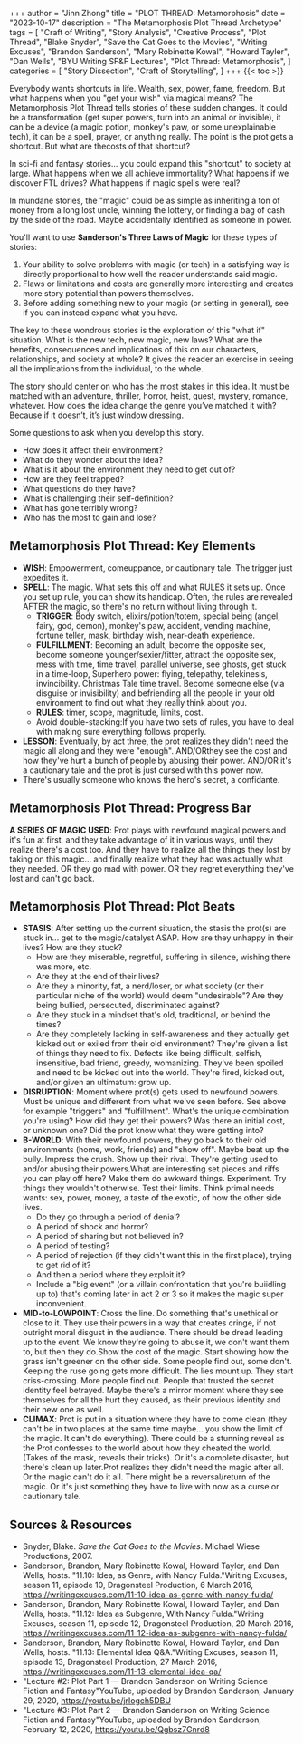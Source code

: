 +++
author = "Jinn Zhong"
title = "PLOT THREAD: Metamorphosis"
date = "2023-10-17"
description = "The Metamorphosis Plot Thread Archetype"
tags = [
    "Craft of Writing",
    "Story Analysis",
    "Creative Process",
    "Plot Thread",
    "Blake Snyder",
    "Save the Cat Goes to the Movies",
    "Writing Excuses",
    "Brandon Sanderson",
    "Mary Robinette Kowal",
    "Howard Tayler",
    "Dan Wells",
    "BYU Writing SF&F Lectures",
    "Plot Thread: Metamorphosis",
]
categories = [
    "Story Dissection",
    "Craft of Storytelling",
]
+++
{{< toc >}}

Everybody wants shortcuts in life. Wealth, sex, power, fame, freedom. But what happens when you "get your wish" via magical means? The Metamorphosis Plot Thread tells stories of these sudden changes. It could be a transformation (get super powers, turn into an animal or invisible), it can be a device (a magic potion, monkey's paw, or some unexplainable tech), it can be a spell, prayer, or anything really. The point is the prot gets a shortcut. But what are thecosts of that shortcut?

In sci-fi and fantasy stories... you could expand this "shortcut" to society at large. What happens when we all achieve immortality? What happens if we discover FTL drives? What happens if magic spells were real?

In mundane stories, the "magic" could be as simple as inheriting a ton of money from a long lost uncle, winning the lottery, or finding a bag of cash by the side of the road. Maybe accidentally identified as someone in power.

You'll want to use **Sanderson's Three Laws of Magic** for these types of stories:
1. Your ability to solve problems with magic (or tech) in a satisfying way is directly proportional to how well the reader understands said magic.
2. Flaws or limitations and costs are generally more interesting and creates more story potential than powers themselves.
3. Before adding something new to your magic (or setting in general), see if you can instead expand what you have.

The key to these wondrous stories is the exploration of this "what if" situation. What is the new tech, new magic, new laws? What are the benefits, consequences and implications of this on our characters, relationships, and society at whole? It gives the reader an exercise in seeing all the implications from the individual, to the whole.

The story should center on who has the most stakes in this idea. It must be matched with an adventure, thriller, horror, heist, quest, mystery, romance, whatever. How does the idea change the genre you’ve matched it with? Because if it doesn’t, it’s just window dressing.

Some questions to ask when you develop this story.
* How does it affect their environment?
* What do they wonder about the idea?
* What is it about the environment they need to get out of?
* How are they feel trapped?
* What questions do they have?
* What is challenging their self-definition?
* What has gone terribly wrong?
* Who has the most to gain and lose?

## Metamorphosis Plot Thread: Key Elements
* **WISH**: Empowerment, comeuppance, or cautionary tale. The trigger just expedites it.
* **SPELL**: The magic. What sets this off and what RULES it sets up. Once you set up rule, you can show its handicap. Often, the rules are revealed AFTER the magic, so there's no return without living through it.
   * **TRIGGER**: Body switch, elixirs/potion/totem, special being (angel, fairy, god, demon), monkey's paw, accident, vending machine, fortune teller, mask, birthday wish, near-death experience.
   * **FULFILLMENT**: Becoming an adult, become the opposite sex, become someone younger/sexier/fitter, attract the opposite sex, mess with time, time travel, parallel universe, see ghosts, get stuck in a time-loop, Superhero power: flying, telepathy, telekinesis, invincibility. Christmas Tale time travel. Become someone else (via disguise or invisibility) and befriending all the people in your old environment to find out what they really think about you.
   * **RULES**: timer, scope, magnitude, limits, cost.
   * Avoid double-stacking:If you have two sets of rules, you have to deal with making sure everything follows properly.
* **LESSON**: Eventually, by act three, the prot realizes they didn't need the magic all along and they were "enough". AND/ORthey see the cost and how they've hurt a bunch of people by abusing their power. AND/OR it's a cautionary tale and the prot is just cursed with this power now.
* There's usually someone who knows the hero's secret, a confidante.

## Metamorphosis Plot Thread: Progress Bar
**A SERIES OF MAGIC USED**: Prot plays with newfound magical powers and it's fun at first, and they take advantage of it in various ways, until they realize there's a cost too. And they have to realize all the things they lost by taking on this magic... and finally realize what they had was actually what they needed. OR they go mad with power. OR they regret everything they've lost and can't go back.

## Metamorphosis Plot Thread: Plot Beats
* **STASIS**: After setting up the current situation, the stasis the prot(s) are stuck in... get to the magic/catalyst ASAP. How are they unhappy in their lives? How are they stuck?
   * How are they miserable, regretful, suffering in silence, wishing there was more, etc.
   * Are they at the end of their lives?
   * Are they a minority, fat, a nerd/loser, or what society (or their particular niche of the world) would deem "undesirable"? Are they being bullied, persecuted, discriminated against?
   * Are they stuck in a mindset that's old, traditional, or behind the times?
   * Are they completely lacking in self-awareness and they actually get kicked out or exiled from their old environment? They're given a list of things they need to fix. Defects like being difficult, selfish, insensitive, bad friend, greedy, womanizing. They've been spoiled and need to be kicked out into the world. They're fired, kicked out, and/or given an ultimatum: grow up.
* **DISRUPTION**: Moment where prot(s) gets used to newfound powers. Must be unique and different from what we've seen before. See above for example "triggers" and "fulfillment". What's the unique combination you're using? How did they get their powers? Was there an initial cost, or unknown one? Did the prot know what they were getting into?
* **B-WORLD**: With their newfound powers, they go back to their old environments (home, work, friends) and "show off". Maybe beat up the bully. Impress the crush. Show up their rival. They're getting used to and/or abusing their powers.What are interesting set pieces and riffs you can play off here? Make them do awkward things. Experiment. Try things they wouldn't otherwise. Test their limits. Think primal needs wants: sex, power, money, a taste of the exotic, of how the other side lives.
   * Do they go through a period of denial?
   * A period of shock and horror?
   * A period of sharing but not believed in?
   * A period of testing?
   * A period of rejection (if they didn't want this in the first place), trying to get rid of it?
   * And then a period where they exploit it?
   * Include a "big event" (or a villain confrontation that you're buiidling up to) that's coming later in act 2 or 3 so it makes the magic super inconvenient.
* **MID-to-LOWPOINT**: Cross the line. Do something that's unethical or close to it. They use their powers in a way that creates cringe, if not outright moral disgust in the audience. There should be dread leading up to the event. We know they're going to abuse it, we don't want them to, but then they do.Show the cost of the magic. Start showing how the grass isn't greener on the other side. Some people find out, some don't. Keeping the ruse going gets more difficult. The lies mount up. They start criss-crossing. More people find out. People that trusted the secret identity feel betrayed. Maybe there's a mirror moment where they see themselves for all the hurt they caused, as their previous identity and their new one as well.
* **CLIMAX**: Prot is put in a situation where they have to come clean (they can't be in two places at the same time maybe... you show the limit of the magic. It can't do everything). There could be a stunning reveal as the Prot confesses to the world about how they cheated the world. (Takes of the mask, reveals their tricks). Or it's a complete disaster, but there's clean up later.Prot realizes they didn't need the magic after all. Or the magic can't do it all. There might be a reversal/return of the magic. Or it's just something they have to live with now as a curse or cautionary tale.

## Sources & Resources
* Snyder, Blake. _Save the Cat Goes to the Movies_. Michael Wiese Productions, 2007.
* Sanderson, Brandon, Mary Robinette Kowal, Howard Tayler, and Dan Wells, hosts. "11.10: Idea, as Genre, with Nancy Fulda."Writing Excuses, season 11, episode 10, Dragonsteel Production, 6 March 2016, https://writingexcuses.com/11-10-idea-as-genre-with-nancy-fulda/
* Sanderson, Brandon, Mary Robinette Kowal, Howard Tayler, and Dan Wells, hosts. "11.12: Idea as Subgenre, With Nancy Fulda."Writing Excuses, season 11, episode 12, Dragonsteel Production, 20 March 2016, https://writingexcuses.com/11-12-idea-as-subgenre-with-nancy-fulda/
* Sanderson, Brandon, Mary Robinette Kowal, Howard Tayler, and Dan Wells, hosts. "11.13: Elemental Idea Q&A."Writing Excuses, season 11, episode 13, Dragonsteel Production, 27 March 2016, https://writingexcuses.com/11-13-elemental-idea-qa/
* "Lecture #2: Plot Part 1 — Brandon Sanderson on Writing Science Fiction and Fantasy"YouTube, uploaded by Brandon Sanderson, January 29, 2020, https://youtu.be/jrIogch5DBU
* "Lecture #3: Plot Part 2 — Brandon Sanderson on Writing Science Fiction and Fantasy"YouTube, uploaded by Brandon Sanderson, February 12, 2020, https://youtu.be/Qgbsz7Gnrd8

